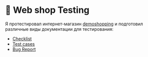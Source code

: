 # 🛒 Web shop Testing
Я протестировал интернет-магазин [demoshopping](https://intern.demoshopping.ru/) и подготовил различные виды документации для тестирования:

<ul>
  <li>  <a href="https://github.com/KiwiGhxst/WebTesting/blob/main/checklist.md"> Checklist </a></li>
  <li> <a href="https://github.com/KiwiGhxst/WebTesting/blob/main/test-case.md">Test cases</a></li>
  <li>  <a href="https://github.com/KiwiGhxst/WebTesting/blob/main/bug-reports.md">Bug Report</a></li>
</ul>
